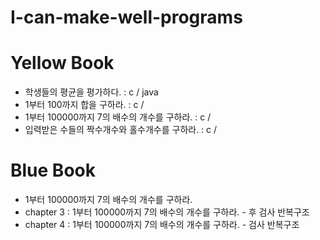 # I-can-make-well-programs

# Yellow Book
 * 학생들의 평균을 평가하다. : c / java
 * 1부터 100까지 합을 구하라. : c / 
 * 1부터 100000까지 7의 배수의 개수를 구하라. : c / 
 * 입력받은 수들의 짝수개수와 홀수개수를 구하라. : c / 
 
# Blue Book
 * 1부터 100000까지 7의 배수의 개수를 구하라.
 * chapter 3 : 1부터 100000까지 7의 배수의 개수를 구하라. - 후 검사 반복구조
 * chapter 4 : 1부터 100000까지 7의 배수의 개수를 구하라. -  검사 반복구조
